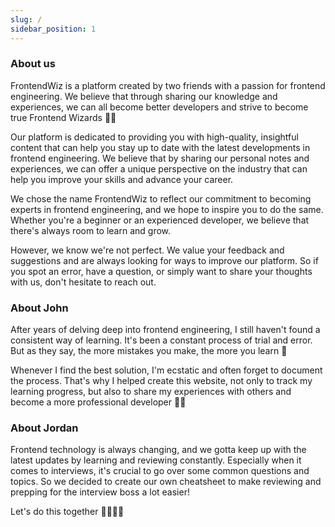 ```yaml
---
slug: /
sidebar_position: 1
---
```


### About us

FrontendWiz is a platform created by two friends with a passion for frontend engineering. We believe that through sharing our knowledge and experiences, we can all become better developers and strive to become true Frontend Wizards 🧙‍♂️

Our platform is dedicated to providing you with high-quality, insightful content that can help you stay up to date with the latest developments in frontend engineering. We believe that by sharing our personal notes and experiences, we can offer a unique perspective on the industry that can help you improve your skills and advance your career.

We chose the name FrontendWiz to reflect our commitment to becoming experts in frontend engineering, and we hope to inspire you to do the same. Whether you're a beginner or an experienced developer, we believe that there's always room to learn and grow.

However, we know we're not perfect. We value your feedback and suggestions and are always looking for ways to improve our platform. So if you spot an error, have a question, or simply want to share your thoughts with us, don't hesitate to reach out.

### About John

After years of delving deep into frontend engineering, I still haven't found a consistent way of learning. It's been a constant process of trial and error. But as they say, the more mistakes you make, the more you learn 🫣

Whenever I find the best solution, I'm ecstatic and often forget to document the process. That's why I helped create this website, not only to track my learning progress, but also to share my experiences with others and become a more professional developer 👨‍🚀

### About Jordan

Frontend technology is always changing, and we gotta keep up with the latest updates by learning and reviewing constantly. Especially when it comes to interviews, it's crucial to go over some common questions and topics. So we decided to create our own cheatsheet to make reviewing and prepping for the interview boss a lot easier!

Let's do this together 🙋🏻🙋‍♀️
